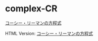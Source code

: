 # complex-CR

[コーシー・リーマンの方程式](https://github.com/easai/complex-CR/blob/main/complex-CR.ipynb)

HTML Version:
[コーシー・リーマンの方程式](https://github.com/easai/complex-CR/blob/main/complex-CR.html)

